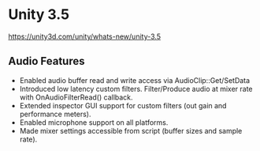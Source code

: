 # Unity 3.5

https://unity3d.com/unity/whats-new/unity-3.5

## Audio Features



*   Enabled audio buffer read and write access via AudioClip::Get/SetData
*   Introduced low latency custom filters. Filter/Produce audio at mixer rate with OnAudioFilterRead() callback.
*   Extended inspector GUI support for custom filters (out gain and performance meters).
*   Enabled microphone support on all platforms.
*   Made mixer settings accessible from script (buffer sizes and sample rate).